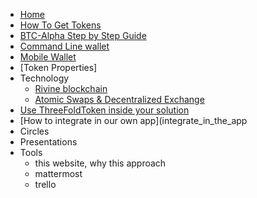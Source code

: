 * [Home](/) 
* [How To Get Tokens](how_to_get_tokens.md)
* [BTC-Alpha Step by Step Guide](btc-alpha.md)
* [Command Line wallet](command_line_wallet.md)
* [Mobile Wallet](mobile_wallet.md)
* [Token Properties]
* Technology
    * [Rivine blockchain](rivine_blockchain.md)
    * [Atomic Swaps & Decentralized Exchange](atomic_swaps.md)
* [Use ThreeFoldToken inside your solution](use_tft_in_your_solution.md)
* [How to integrate in our own app](integrate_in_the_app
* Circles
* Presentations
* Tools
    * this website, why this approach
    * mattermost 
    * trello
